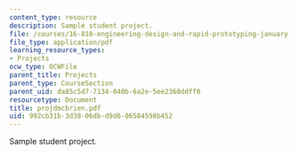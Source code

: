 ```yaml
---
content_type: resource
description: Sample student project.
file: /courses/16-810-engineering-design-and-rapid-prototyping-january-iap-2007/992cb31b3d3806dbd9d606584598b452_projdmcbrien.pdf
file_type: application/pdf
learning_resource_types:
- Projects
ocw_type: OCWFile
parent_title: Projects
parent_type: CourseSection
parent_uid: da85c5d7-7134-040b-6a2e-5ee2360ddff0
resourcetype: Document
title: projdmcbrien.pdf
uid: 992cb31b-3d38-06db-d9d6-06584598b452
---
```

Sample student project.

